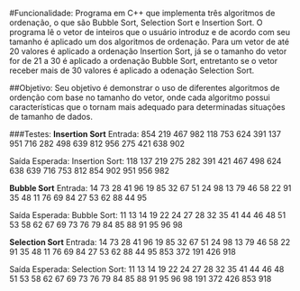 #Funcionalidade:
  Programa em C++ que implementa três algoritmos de ordenação, o que são Bubble Sort, Selection Sort e Insertion Sort. O programa lê o vetor de inteiros que o usuário introduz e de acordo com seu tamanho é aplicado um dos algoritmos de ordenação. Para um vetor de até 20 valores é aplicado a ordenação Insertion Sort, já se o tamanho do vetor for de 21 a 30 é aplicado a ordenação Bubble Sort, entretanto se o vetor receber mais de 30 valores é aplicado a odenação Selection Sort.

##Objetivo:
  Seu objetivo é demonstrar o uso de diferentes algoritmos de ordenção com base no tamanho do vetor, onde cada algoritmo possui características que o tornam mais adequado para determinadas situações de tamanho de dados.

###Testes: 
**Insertion Sort**
Entrada:
854
219
467
982
118
753
624
391
137
951
716
282
498
639
812
956
275
421
638
902

Saída Esperada:
Insertion Sort: 118 137 219 275 282 391 421 467 498 624 638 639 716 753 812 854 902 951 956 982

**Bubble Sort**
Entrada:
14
73
28
41
96
19
85
32
67
51
24
98
13
79
46
58
22
91
35
48
11
76
69
84
27
53
62
88
44
95

Saída Esperada: 
Bubble Sort: 11 13 14 19 22 24 27 28 32 35 41 44 46 48 51 53 58 62 67 69 73 76 79 84 85 88 91 95 96 98

**Selection Sort** 
Entrada:
14
73
28
41
96
19
85
32
67
51
24
98
13
79
46
58
22
91
35
48
11
76
69
84
27
53
62
88
44
95
853
372
191
426
918

Saída Esperada: 
Selection Sort: 11 13 14 19 22 24 27 28 32 35 41 44 46 48 51 53 58 62 67 69 73 76 79 84 85 88 91 95 96 98 191 372 426 853 918
